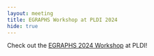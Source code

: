 ```yaml
---
layout: meeting
title: EGRAPHS Workshop at PLDI 2024
hide: true
---
```


Check out the [EGRAPHS 2024 Workshop](/workshop) at PLDI!
